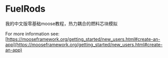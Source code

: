 FuelRods
=====

我的中文版零基础moose教程，热力耦合的燃料芯块模拟

For more information see: [https://mooseframework.org/getting_started/new_users.html#create-an-app](https://mooseframework.org/getting_started/new_users.html#create-an-app)
